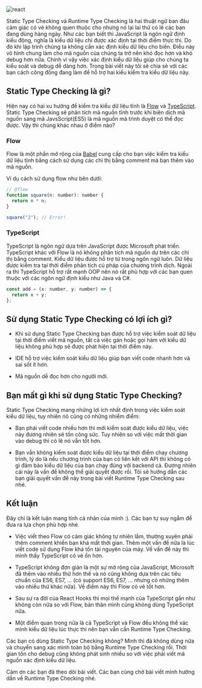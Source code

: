 <!-- ---
title: [React] Static Type Checking là gì? Flow và TypeScript, bạn chọn cách nào?
author: Hieu Nguyen
authorURL: https://twitter.com/hieunv8
authorFBID: 100006410080637
--- -->

![react](https://images.unsplash.com/photo-1581276879432-15e50529f34b)

Static Type Checking và Runtime Type Checking là hai thuật ngữ ban đâu cảm giác có vẻ không quen thuộc cho nhưng nó lại lai thứ có lẽ các bạn đang dùng hàng ngày. Như các bạn biết thì JavaScript là ngôn ngữ định kiểu động, nghĩa là kiểu dữ liệu chỉ được xác định tại thời điểm thực thi. Do đó khi lập trình chúng ta không cần xác định kiểu dữ liệu cho biến. Điều này vô hình chung làm cho mã nguồn của chúng ta trở nên khó đọc hơn và khó debug hơn nữa. Chính vì vậy việc xác định kiểu dữ liệu giúp cho chúng ta kiểu soát và debug dễ dàng hơn. Trong bài viết này tôi sẽ chia sẻ với các bạn cách công đồng đang làm để hỗ trợ hai kiểu kiểm tra kiểu dữ liệu này.

## Static Type Checking là gì?

Hiện nay có hai xu hướng để kiểm tra kiểu dữ liệu tĩnh là [Flow](https://flow.org/) và [TypeScript](https://www.typescriptlang.org/). Static Type Checking sẽ phân tích mã nguồn tĩnh trước khi biên dịch mã nguồn sang mã JavsScript(ES5) là mã nguồn mà trình duyệt có thể đọc được. Vậy thì chúng khác nhau ở điểm nào?

### Flow

Flow là một phần mở rộng của [Babel](https://babeljs.io/) cung cấp cho bạn việc kiểm tra kiểu dữ liệu tĩnh bằng cách sử dụng các chỉ thị bằng comment mà bạn thêm vào mã nguồn.

Ví dụ cách sử dụng flow như bên dưới:

```js
// @flow
function square(n: number): number {
  return n * n;
}

square("2"); // Error!
```

### TypeScript

TypeScript là ngôn ngữ dựa trên JavaScript được Microsoft phát triển. TypeScript khác với Flow là nó không phân tích mã nguồn dự trên các chỉ thị bằng comment. Kiểu dữ liệu được hỗ trợ từ trong ngôn ngữ luôn. Dữ liệu được kiểm tra tại thời điểm phân tích cú pháp của chương trình dịch. Ngoài ra thì TypeScript hỗ trợ rất mạnh OOP nên nó rất phù hợp với các bạn quen thuộc với các ngôn ngữ định kiểu như Java và C#.

```js
const add = (x: number, y: number) => {
  return x + y;
};
```

## Sử dụng Static Type Checking có lợi ích gì?

- Khi sử dụng Static Type Checking bạn được hỗ trợ việc kiểm soát dữ liệu tại thời điểm viết mã nguồn, tất cả việc gán hoặc gọi hàm với kiểu dữ liệu không phù hợp sẽ được phát hiện tại thời điểm này.

- IDE hỗ trợ việc kiểm soát kiểu dữ liệu giúp bạn viết code nhanh hơn và sai sốt ít hơn.

- Mã nguồn dễ đọc hơn cho người mới.

## Bạn mất gì khi sử dụng Static Type Checking?

Static Type Checking mang những lợi ích nhất định trong việc kiểm soát kiểu dữ liệu, tuy nhiên nó cũng có những nhiểm điểm:

- Bạn phải viết code nhiều hơn thì mới kiểm soát được kiểu dữ liệu, việc này đương nhiên sẽ tốn công sức. Tuy nhiên so với việc mất thời gian vào debug thì có lẽ nó vẫn tốt hơn.

- Bạn vẫn không kiểm soát được kiểu dữ liệu tại thời điểm chạy chương trình, lý do là nếu chương trình của bạn có liên kết với API thì không có gì đảm bảo kiểu dữ liệu của bạn chạy đúng với backend cả. Đương nhiên cái này là vấn đề không thể giải quyết được rồi. Tôi sẽ hướng dẫn các bạn giải quyết vấn đề này trong bài viết Runtime Type Checking sau nhé.

## Kết luận

Đây chỉ là kết luận mang tính cá nhân của mình :). Các bạn tự suy ngẫm để đưa ra lựa chọn phù hợp nhé.

- Việc viết theo Flow có cảm giác không tự nhiên lắm, thường xuyên phải thêm comment khiến bạn khá mất thời gian. Thêm một vấn đề nữa là lúc viết code sử dụng Flow khá tốn tài nguyên của máy. Về vấn đề này thì mình thấy TypeScript có vẻ ổn hơn.

- TypeScript không đơn giản là một sự mở rộng của JavaScript, Microsoft đã thêm vào nhiều thứ hơn thế và nó cũng không dựa trên các tiêu chuẩn của ES6, ES7, ... (có support ES6, ES7, ... nhưng có những thêm vào nhiều thứ khác nữa). Về điểm này thì Flow có vẻ tốt hơn.

- Sau sự ra đời của React Hooks thì mọi thế mạnh của TypeScript gần như không còn nữa so với Flow, bản thân mình cũng không dùng TypeScript nữa.

- Một điểm quan trong nữa là cả TypeScript và Flow đều không thể xác mình kiểu dữ liệu lúc thực thi nên bạn vẫn cần Runtime Type Checking.

Các bạn có dùng Static Type Checking không? Mình thì đã không dùng nữa và chuyển sang xác mình toàn bộ bằng Runtime Type Checking rồi. Thời gian tốn cho debug cũng không phát sinh nhiều so với việc phải viết mã nguồn xác định kiểu dữ liệu.

Cảm ơn các bạn đã theo dõi bài viết. Các bạn cùng chờ bài viết mình hướng dẫn về Runtime Type Checking nhé.

